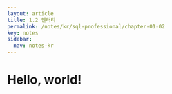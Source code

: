 ```yaml
---
layout: article
title: 1.2 엔터티
permalink: /notes/kr/sql-professional/chapter-01-02
key: notes
sidebar:
  nav: notes-kr
---
```


# Hello, world!